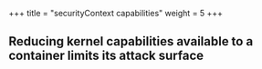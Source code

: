 +++
title = "securityContext capabilities"
weight = 5
+++

## Reducing kernel capabilities available to a container limits its attack surface


